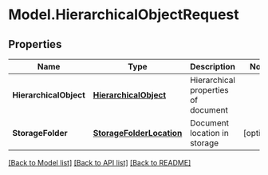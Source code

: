 # Model.HierarchicalObjectRequest
## Properties
Name | Type | Description | Notes
------------ | ------------- | ------------- | -------------
**HierarchicalObject** | [**HierarchicalObject**](HierarchicalObject.md) | Hierarchical properties of document              | 
**StorageFolder** | [**StorageFolderLocation**](StorageFolderLocation.md) | Document location in storage              | [optional] 



[[Back to Model list]](README.md#documentation-for-models) [[Back to API list]](README.md#documentation-for-api-endpoints) [[Back to README]](README.md)


